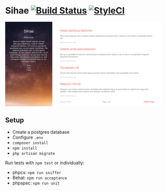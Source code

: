 # Sihae [![Build Status](https://travis-ci.org/imjoehaines/sihae.svg)](https://travis-ci.org/imjoehaines/sihae) [![StyleCI](https://styleci.io/repos/42362618/shield)](https://styleci.io/repos/42362618)

[![Sihae home page](screenshot.png)](https://raw.githubusercontent.com/imjoehaines/sihae/master/screenshot.png)

## Setup
- Create a postgres database
- Configure `.env`
- `composer install`
- `npm install`
- `php artisan migrate`

Run tests with `npm test` or individually:
- phpcs: `npm run sniffer`
- Behat: `npm run acceptance`
- phpspec: `npm run unit`
